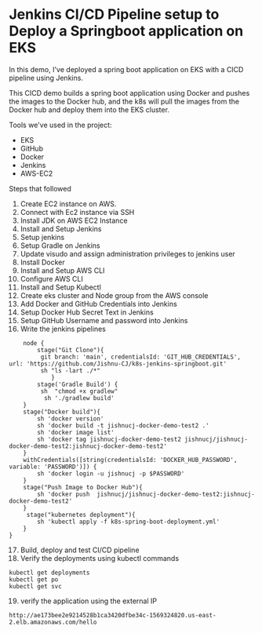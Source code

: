 # Jenkins CI/CD Pipeline setup to Deploy a Springboot application on EKS

In this demo, I've deployed a spring boot application on EKS with a CICD pipeline using Jenkins.

This CICD demo builds a spring boot application using Docker and pushes the images to the Docker hub, and the k8s will pull the images from the Docker hub and deploy them into the EKS cluster.

Tools we've used in the project:
* EKS
* GitHub
* Docker
* Jenkins
* AWS-EC2

Steps that followed

1. Create EC2 instance on AWS.
2. Connect with Ec2 instance via SSH
3. Install JDK on AWS EC2 Instance
4. Install and Setup Jenkins
5. Setup jenkins
6. Setup Gradle on Jenkins
7. Update visudo and assign administration privileges to jenkins user
8. Install Docker
9. Install and Setup AWS CLI
10. Configure AWS CLI
11. Install and Setup Kubectl
12. Create eks cluster and Node group from the AWS console
13. Add Docker and GitHub Credentials into Jenkins
14. Setup Docker Hub Secret Text in Jenkins
15. Setup GitHub Username and password into Jenkins
16. Write the jenkins pipelines
```
    node {
        stage("Git Clone"){
         git branch: 'main', credentialsId: 'GIT_HUB_CREDENTIALS', url: 'https://github.com/Jishnu-CJ/k8s-jenkins-springboot.git'
         sh "ls -lart ./*"
            }
        stage('Gradle Build') {
         sh  "chmod +x gradlew"
          sh './gradlew build'
    }
    stage("Docker build"){
        sh 'docker version'
        sh 'docker build -t jishnucj-docker-demo-test2 .'
        sh 'docker image list'
        sh 'docker tag jishnucj-docker-demo-test2 jishnucj/jishnucj-docker-demo-test2:jishnucj-docker-demo-test2'
    }
    withCredentials([string(credentialsId: 'DOCKER_HUB_PASSWORD', variable: 'PASSWORD')]) {
        sh 'docker login -u jishnucj -p $PASSWORD'
    }
    stage("Push Image to Docker Hub"){
        sh 'docker push  jishnucj/jishnucj-docker-demo-test2:jishnucj-docker-demo-test2'
    }
     stage("kubernetes deployment"){
        sh 'kubectl apply -f k8s-spring-boot-deployment.yml'
    }
}
```
17. Build, deploy and test CI/CD pipeline
18. Verify the deployments using kubectl commands
```
kubectl get deployments
kubectl get po
kubectl get svc
```
19. verify the application using the external IP
```
http://ae173bee2e9214528b1ca3420dfbe34c-1569324820.us-east-2.elb.amazonaws.com/hello
```
